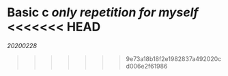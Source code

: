 **Basic c**
*only repetition for myself*
<<<<<<< HEAD
=======
*20200228*
>>>>>>> 9e73a18b18f2e1982837a492020cd006e2f61986
